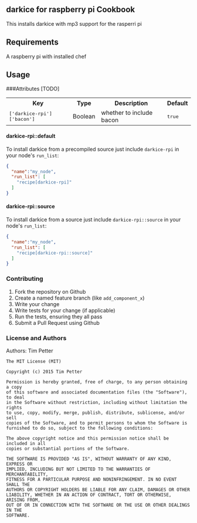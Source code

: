 ## darkice for raspberry pi Cookbook
This installs darkice with mp3 support for the rasperri pi

## Requirements
A raspberry pi with installed chef

## Usage

###Attributes
[TODO]
<table>
  <tr>
    <th>Key</th>
    <th>Type</th>
    <th>Description</th>
    <th>Default</th>
  </tr>
  <tr>
    <td><tt>['darkice-rpi']['bacon']</tt></td>
    <td>Boolean</td>
    <td>whether to include bacon</td>
    <td><tt>true</tt></td>
  </tr>
</table>

#### darkice-rpi::default
To install darkice from a precompiled source just include `darkice-rpi` in your node's `run_list`:

```json
{
  "name":"my_node",
  "run_list": [
    "recipe[darkice-rpi]"
  ]
}
```

#### darkice-rpi::source
To install darkice from a source just include `darkice-rpi::source` in your node's `run_list`:

```json
{
  "name":"my_node",
  "run_list": [
    "recipe[darkice-rpi::source]"
  ]
}
```

### Contributing

1. Fork the repository on Github
2. Create a named feature branch (like `add_component_x`)
3. Write your change
4. Write tests for your change (if applicable)
5. Run the tests, ensuring they all pass
6. Submit a Pull Request using Github

### License and Authors

Authors: Tim Petter

```
The MIT License (MIT)

Copyright (c) 2015 Tim Petter

Permission is hereby granted, free of charge, to any person obtaining a copy
of this software and associated documentation files (the "Software"), to deal
in the Software without restriction, including without limitation the rights
to use, copy, modify, merge, publish, distribute, sublicense, and/or sell
copies of the Software, and to permit persons to whom the Software is
furnished to do so, subject to the following conditions:

The above copyright notice and this permission notice shall be included in all
copies or substantial portions of the Software.

THE SOFTWARE IS PROVIDED "AS IS", WITHOUT WARRANTY OF ANY KIND, EXPRESS OR
IMPLIED, INCLUDING BUT NOT LIMITED TO THE WARRANTIES OF MERCHANTABILITY,
FITNESS FOR A PARTICULAR PURPOSE AND NONINFRINGEMENT. IN NO EVENT SHALL THE
AUTHORS OR COPYRIGHT HOLDERS BE LIABLE FOR ANY CLAIM, DAMAGES OR OTHER
LIABILITY, WHETHER IN AN ACTION OF CONTRACT, TORT OR OTHERWISE, ARISING FROM,
OUT OF OR IN CONNECTION WITH THE SOFTWARE OR THE USE OR OTHER DEALINGS IN THE
SOFTWARE.
```
